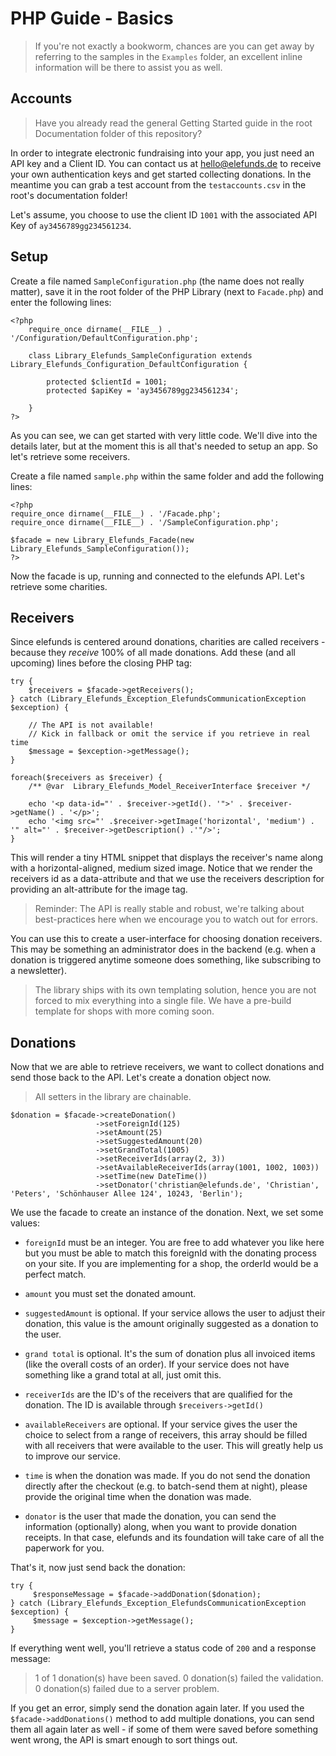 PHP Guide - Basics
==================

> If you're not exactly a bookworm, chances are you can get away by referring to the samples in the `Examples` folder, an
> excellent inline information will be there to assist you as well.


Accounts
--------

> Have you already read the general Getting Started guide in the root Documentation folder of this repository?

In order to integrate electronic fundraising into your app, you just need an API key and a Client ID. You can contact us at <hello@elefunds.de> to receive your own authentication keys and get started collecting donations.
In the meantime you can grab a test account from the `testaccounts.csv` in the root's documentation folder!

Let's assume, you choose to use the client ID `1001` with the associated API Key of `ay3456789gg234561234`.


Setup
-----

Create a file named `SampleConfiguration.php` (the name does not really matter), save it in the root folder of the PHP
Library (next to `Facade.php`) and enter the following lines:

    <?php
        require_once dirname(__FILE__) . '/Configuration/DefaultConfiguration.php';

        class Library_Elefunds_SampleConfiguration extends Library_Elefunds_Configuration_DefaultConfiguration {

            protected $clientId = 1001;
            protected $apiKey = 'ay3456789gg234561234';

        }
    ?>

As you can see, we can get started with very little code. We'll dive into the details later, but at the moment this is all that's needed
to setup an app. So let's retrieve some receivers.

Create a file named `sample.php` within the same folder and add the following lines:

    <?php
    require_once dirname(__FILE__) . '/Facade.php';
    require_once dirname(__FILE__) . '/SampleConfiguration.php';

    $facade = new Library_Elefunds_Facade(new Library_Elefunds_SampleConfiguration());
    ?>

Now the facade is up, running and connected to the elefunds API. Let's retrieve some charities.


Receivers
---------

Since elefunds is centered around donations, charities are called receivers - because they *receive* 100% of all made donations.
Add these (and all upcoming) lines before the closing PHP tag:

    try {
        $receivers = $facade->getReceivers();
    } catch (Library_Elefunds_Exception_ElefundsCommunicationException $exception) {

        // The API is not available!
        // Kick in fallback or omit the service if you retrieve in real time
        $message = $exception->getMessage();
    }

    foreach($receivers as $receiver) {
        /** @var  Library_Elefunds_Model_ReceiverInterface $receiver */

        echo '<p data-id="' . $receiver->getId(). '">' . $receiver->getName() . '</p>';
        echo '<img src="' .$receiver->getImage('horizontal', 'medium') . '" alt="' . $receiver->getDescription() .'"/>';
    }

This will render a tiny HTML snippet that displays the receiver's name along with a horizontal-aligned, medium sized image.
Notice that we render the receivers id as a data-attribute and that we use the receivers description for providing an alt-attribute
for the image tag.

> Reminder: The API is really stable and robust, we're talking about best-practices here when we encourage you to watch out
> for errors.

You can use this to create a user-interface for choosing donation receivers. This may be something an administrator does in the backend
(e.g. when a donation is triggered anytime someone does something, like subscribing to a newsletter).

> The library ships with its own templating solution, hence you are not forced to mix everything into a single file. We have a pre-build template
> for shops with more coming soon.


Donations
---------

Now that we are able to retrieve receivers, we want to collect donations and send those back to the API. Let's create a donation object now.

> All setters in the library are chainable.

    $donation = $facade->createDonation()
                       ->setForeignId(125)
                       ->setAmount(25)
                       ->setSuggestedAmount(20)
                       ->setGrandTotal(1005)
                       ->setReceiverIds(array(2, 3))
                       ->setAvailableReceiverIds(array(1001, 1002, 1003))
                       ->setTime(new DateTime())
                       ->setDonator('christian@elefunds.de', 'Christian', 'Peters', 'Schönhauser Allee 124', 10243, 'Berlin');


We use the facade to create an instance of the donation. Next, we set some values:

- `foreignId` must be an integer. You are free to add whatever you like here but you must be able to match this foreignId
with the donating process on your site. If you are implementing for a shop, the orderId would be a perfect match.

- `amount` you must set the donated amount.

- `suggestedAmount` is optional. If your service allows the user to adjust their donation, this value is the amount originally suggested as a donation to the user.

- `grand total` is optional. It's the sum of donation plus all invoiced items (like the overall costs of an order). If your service
does not have something like a grand total at all, just omit this.

- `receiverIds` are the ID's of the receivers that are qualified for the donation. The ID is available through `$receivers->getId()`

- `availableReceivers` are optional. If your service gives the user the choice to select from a range of receivers, this array should be filled with all receivers that were available to the user. This will greatly help us to improve our service.

- `time` is when the donation was made. If you do not send the donation directly after the checkout (e.g. to batch-send them at night),
please provide the original time when the donation was made.

- `donator` is the user that made the donation, you can send the information (optionally) along, when you want to provide donation receipts. In
that case, elefunds and its foundation will take care of all the paperwork for you.

That's it, now just send back the donation:

    try {
         $responseMessage = $facade->addDonation($donation);
    } catch (Library_Elefunds_Exception_ElefundsCommunicationException $exception) {
         $message = $exception->getMessage();
    }


If everything went well, you'll retrieve a status code of `200` and a response message:

> 1 of 1 donation(s) have been saved. 0 donation(s) failed the validation. 0 donation(s) failed due to a server problem.

If you get an error, simply send the donation again later. If you used the `$facade->addDonations()` method to
add multiple donations, you can send them all again later as well - if some of them were saved before something went wrong,
the API is smart enough to sort things out.